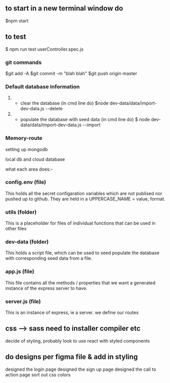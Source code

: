 <!-- prettier-ignore -->
## to start in a new terminal window do

$npm start

## to test

$ npm run test userController.spec.js

### git commands

$git add -A
$git commit -m "blah blah"
$git push origin master

### Default database information

1. - clear the database (in cmd line do)
     $node dev-data/data/import-dev-data.js --delete

2. - populate the database with seed data (in cmd line do)
     $ node dev-data/data/import-dev-data.js --import

### Memory-route

setting up mongodb

local db and cloud database

what each area does:-

### config.env (file)

This holds all the secret configaration variables which are not publised nor pushed up to github.
They are held in a UPPERCASE_NAME = value, format.

### utils (folder)

This is a placeholder for files of individual functions that can be used in other files

### dev-data (folder)

This holds a script file, which can be used to seed populate the database with corresponding seed data from a file.

### app.js (file)

This file contains all the methods / properties that we want a generated instance of the express server to have.

### server.js (file)

This is an instance of express, ie a server. we define our routes

## css --> sass need to installer compiler etc

decide of styling, probably look to use react with styled components

## do designs per figma file & add in styling

designed the login page
designed the sign up page
designed the call to action page
sort out css colors
